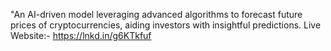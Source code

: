 "An AI-driven model leveraging advanced algorithms to forecast future prices of cryptocurrencies, aiding investors with insightful predictions.
Live Website:- https://lnkd.in/g6KTkfuf
